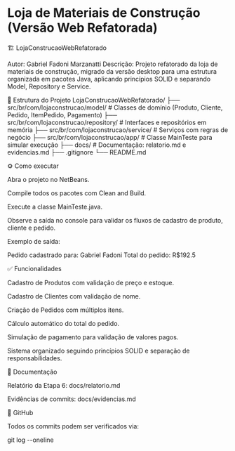 # Loja de Materiais de Construção (Versão Web Refatorada)

🏗️ LojaConstrucaoWebRefatorado

Autor: Gabriel Fadoni Marzanatti
Descrição: Projeto refatorado da loja de materiais de construção, migrado da versão desktop para uma estrutura organizada em pacotes Java, aplicando princípios SOLID e separando Model, Repository e Service.

📂 Estrutura do Projeto
LojaConstrucaoWebRefatorado/
 ├── src/br/com/lojaconstrucao/model/      # Classes de domínio (Produto, Cliente, Pedido, ItemPedido, Pagamento)
 ├── src/br/com/lojaconstrucao/repository/ # Interfaces e repositórios em memória
 ├── src/br/com/lojaconstrucao/service/    # Serviços com regras de negócio
 ├── src/br/com/lojaconstrucao/app/        # Classe MainTeste para simular execução
 ├── docs/                                 # Documentação: relatorio.md e evidencias.md
 ├── .gitignore
 └── README.md

⚙️ Como executar

Abra o projeto no NetBeans.

Compile todos os pacotes com Clean and Build.

Execute a classe MainTeste.java.

Observe a saída no console para validar os fluxos de cadastro de produto, cliente e pedido.

Exemplo de saída:

Pedido cadastrado para: Gabriel Fadoni
Total do pedido: R$192.5

✅ Funcionalidades

Cadastro de Produtos com validação de preço e estoque.

Cadastro de Clientes com validação de nome.

Criação de Pedidos com múltiplos itens.

Cálculo automático do total do pedido.

Simulação de pagamento para validação de valores pagos.

Sistema organizado seguindo princípios SOLID e separação de responsabilidades.

📝 Documentação

Relatório da Etapa 6: docs/relatorio.md

Evidências de commits: docs/evidencias.md

📌 GitHub

Todos os commits podem ser verificados via:

git log --oneline
